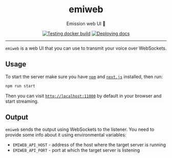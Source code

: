 <h1 align="center">emiweb</h1>

<div align="center">

Emission web UI 🎤

[![Testing docker build](https://github.com/radio-aktywne/emiweb/actions/workflows/docker-build.yml/badge.svg)](https://github.com/radio-aktywne/emiweb/actions/workflows/docker-build.yml)
[![Deploying docs](https://github.com/radio-aktywne/emiweb/actions/workflows/docs.yml/badge.svg)](https://github.com/radio-aktywne/emiweb/actions/workflows/docs.yml)

</div>

---

`emiweb` is a web UI that you can use to transmit your voice over WebSockets.

## Usage

To start the server make sure you have [`npm`](https://www.npmjs.com)
and [`next.js`](https://nextjs.org) installed, then run:

```sh
npm run start
```

Then you can visit [`http://localhost:11000`](http://localhost:11000) by default
in your browser and start streaming.

## Output

`emiweb` sends the output using WebSockets to the listener. You need to provide
some info about it using environmental variables:

- `EMIWEB_API_HOST` - address of the host where the target server is running
- `EMIWEB_API_PORT` - port at which the target server is listening
